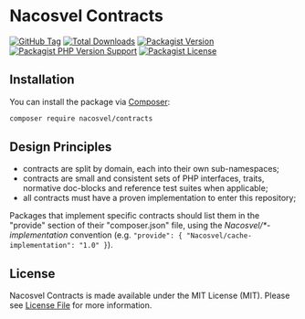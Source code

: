 # Nacosvel Contracts

[![GitHub Tag](https://img.shields.io/github/v/tag/nacosvel/contracts)](https://github.com/nacosvel/contracts/tags)
[![Total Downloads](https://img.shields.io/packagist/dt/nacosvel/contracts?style=flat-square)](https://packagist.org/packages/nacosvel/contracts)
[![Packagist Version](https://img.shields.io/packagist/v/nacosvel/contracts)](https://packagist.org/packages/nacosvel/contracts)
[![Packagist PHP Version Support](https://img.shields.io/packagist/php-v/nacosvel/contracts)](https://github.com/nacosvel/contracts)
[![Packagist License](https://img.shields.io/github/license/nacosvel/contracts)](https://github.com/nacosvel/contracts)

## Installation

You can install the package via [Composer](https://getcomposer.org/):

```bash
composer require nacosvel/contracts
```

## Design Principles

- contracts are split by domain, each into their own sub-namespaces;
- contracts are small and consistent sets of PHP interfaces, traits, normative doc-blocks and reference test suites when applicable;
- all contracts must have a proven implementation to enter this repository;

Packages that implement specific contracts should list them in the "provide" section of their "composer.json" file, using the _Nacosvel/*-implementation_ convention (e.g. `"provide": { "Nacosvel/cache-implementation": "1.0" }`).

## License

Nacosvel Contracts is made available under the MIT License (MIT). Please see [License File](LICENSE) for more information.
